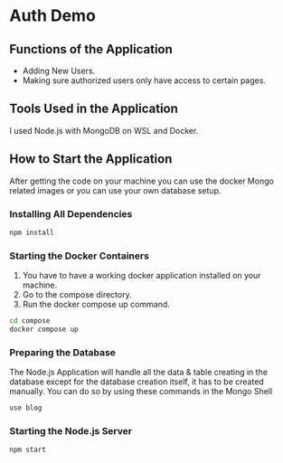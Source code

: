 # Auth Demo

## Functions of the Application

- Adding New Users.
- Making sure authorized users only have access to certain pages.

## Tools Used in the Application

I used Node.js with MongoDB on WSL and Docker.

## How to Start the Application

After getting the code on your machine you can use the docker Mongo related images or you can use your own database setup.

### Installing All Dependencies

```bash
npm install
```

### Starting the Docker Containers

1. You have to have a working docker application installed on your machine.
2. Go to the compose directory.
3. Run the docker compose up command.

```bash
cd compose
docker compose up
```

### Preparing the Database

The Node.js Application will handle all the data & table creating in the database except for the database creation itself, it has to be created manually.
You can do so by using these commands in the Mongo Shell

```bash
use blog
```

### Starting the Node.js Server

```bash
npm start
```
